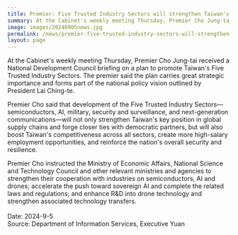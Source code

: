 ```yaml
---
title: Premier: Five Trusted Industry Sectors will strengthen Taiwan's global position
summary: At the Cabinet's weekly meeting Thursday, Premier Cho Jung-tai received a National Development Council briefing on a plan to promote Taiwan's Five Trusted Industry Sectors.
image: images/20240905news.jpg
permalink: /news/premier-five-trusted-industry-sectors-will-strengthen-taiwans-global-position/
layout: page
---
```

At the Cabinet's weekly meeting Thursday, Premier Cho Jung-tai received a National Development Council briefing on a plan to promote Taiwan's Five Trusted Industry Sectors. The premier said the plan carries great strategic importance and forms part of the national policy vision outlined by President Lai Ching-te.

Premier Cho said that development of the Five Trusted Industry Sectors—semiconductors, AI, military, security and surveillance, and next-generation communications—will not only strengthen Taiwan's key position in global supply chains and forge closer ties with democratic partners, but will also boost Taiwan's competitiveness across all sectors, create more high-salary employment opportunities, and reinforce the nation's overall security and resilience.

Premier Cho instructed the Ministry of Economic Affairs, National Science and Technology Council and other relevant ministries and agencies to strengthen their cooperation with industries on semiconductors, AI and drones; accelerate the push toward sovereign AI and complete the related laws and regulations; and enhance R&D into drone technology and strengthen associated technology transfers.
<br/>
<br/>
Date: 2024-9-5
<br/>
Source: Department of Information Services, Executive Yuan
